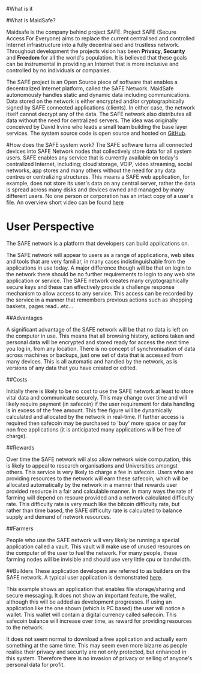#What is it

#What is MaidSafe?

Maidsafe is the company behind project SAFE. Project SAFE (Secure Access For Everyone) aims to replace the current centralised and controlled Internet infrastructure into a fully decentralised and trustless network. Throughout development the projects vision has been **Privacy, Security** and **Freedom** for all the world's population. It is believed that these goals can be instrumental in providing an Internet that is more inclusive and controlled by no individuals or companies.

The SAFE project is an Open Source piece of software that enables a decentralized Internet platform, called the SAFE Network. MaidSafe autonomously handles static and dynamic data including communications. Data stored on the network is either encrypted and/or cryptographically signed by SAFE connected applications (clients). In either case, the network itself cannot decrypt any of the data. The SAFE network also distributes all data without the need for centralized servers. The idea was originally conceived by David Irvine who leads a small team building the base layer services. The system source code is open source and hosted on [GitHub](https://github.com/maidsafe).

#How does the SAFE system work?
The SAFE software turns all connected devices into SAFE Network nodes that collectively store data for all system users. SAFE enables any service that is currently available on today's centralized Internet, including; cloud storage, VOIP, video streaming, social networks, app stores and many others without the need for any data centres or centralizing structures. This means a SAFE web application, for example, does not store its user's data on any central server, rather the data is spread across many disks and devices owned and managed by many different users. No one person or corporation has an intact copy of a user's file. An overview short video can be found [here](https://www.youtube.com/watch?v=RdGH40oUVDY)


# User Perspective

The SAFE network is a platform that developers can build applications on.

The SAFE network will appear to users as a range of applications, web sites and tools that are very familiar, in many cases indistinguishable from the applications in use today. A major difference though will be that on login to the network there should be no further requirements to login to any web site application or service. The SAFE network creates many cryptographically secure keys and these can effectively provide a challenge response mechanism to allow access to any service. This access can be recorded by the service in a manner that remembers previous actions such as shopping baskets, pages read...etc...

##Advantages

A significant advantage of the SAFE network will be that no data is left on the computer in use. This means that all browsing history, actions taken and personal data will be encrypted and stored ready for access the next time you log in, from any location. There is no concept of synchronisation of data across machines or backups, just one set of data that is accessed from many devices. This is all automatic and handled by the network, as is versions of any data that you have created or edited.

##Costs

Initially there is likely to be no cost to use the SAFE network at least to store vital data and communicate securely. This may change over time and will likely require payment (in safecoin) if the user requirement for data handling is in excess of the free amount. This free figure will be dynamically calculated and allocated by the network in real-time. If further access is required then safecoin may be purchased to 'buy' more space or pay for non free applications (it is anticipated many applications will be free of charge).

##Rewards

Over time the SAFE network will also allow network wide computation, this is likely to appeal to research organisations and Universities amongst others. This service is very likely to charge a fee in safecoin. Users who are providing resources to the network will earn these safecoin, which will be allocated automatically by the network in a manner that rewards user provided resource in a fair and calculable manner. In many ways the rate of farming will depend on resoure provided and a network calculated difficulty rate. This difficulty rate is very much like the bitcoin difficulty rate, but rather than time based, the SAFE difficulty rate is calculated to balance supply and demand of network resources.

##Farmers

People who use the SAFE network will very likely be running a special application called a vault. This vault will make use of unused resources on the computer of the user to fuel the network. For many people, these farming nodes will be invisible and should use very little cpu or bandwidth.

##Builders
These application developers are referred to as builders on the SAFE network. A typical user application is demonstrated [here](http://blog.maidsafe.net/2014/04/21/safe-network-sample-app-features/).

This example shows an application that enables file storage/sharing and secure messaging. It does not show an important feature, the wallet, although this will be added as development progresses. If using an application like the one shown (which is PC based) the user will notice a wallet. This wallet will contain a digital currency called safecoin. This safecoin balance will increase over time, as reward for providing resources to the network.

It does not seem normal to download a free application and actually earn something at the same time. This may seem even more bizarre as people realise their privacy and security are not only protected, but enhanced in this system. Therefore there is no invasion of privacy or selling of anyone's personal data for profit.

